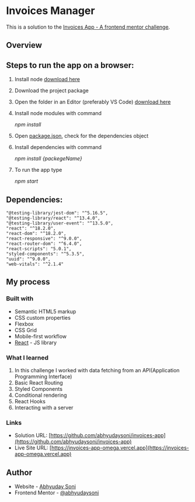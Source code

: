 # Invoices Manager

This is a solution to the [Invoices App - A frontend mentor challenge](https://www.frontendmentor.io/challenges/invoice-app-i7KaLTQjl).


## Overview

## Steps to run the app on a browser: 

1. Install node [download here](https://nodejs.org/en/download/)

2. Download the project package
3. Open the folder in an Editor (preferably VS Code) [download here](https://code.visualstudio.com/download)
4. Install node modules with command <p><i>npm install</i></p>
5. Open [package.json](./package.json), check for the dependencies object
6. Install dependencies with command <p><i>npm install {packegeName}</i></p>

7. To run the app type <p><i>npm start</i></p>

## Dependencies: 
    "@testing-library/jest-dom": "^5.16.5",
    "@testing-library/react": "^13.4.0",
    "@testing-library/user-event": "^13.5.0",
    "react": "^18.2.0",
    "react-dom": "^18.2.0",
    "react-responsive": "^9.0.0",
    "react-router-dom": "^6.4.0",
    "react-scripts": "5.0.1",
    "styled-components": "^5.3.5",
    "uuid": "^9.0.0",
    "web-vitals": "^2.1.4"

## My process

### Built with

- Semantic HTML5 markup
- CSS custom properties
- Flexbox
- CSS Grid
- Mobile-first workflow
- [React](https://reactjs.org/) - JS library


### What I learned

1. In this challenge I worked with data fetching from an API(Application Programming Interface)
2. Basic React Routing
3. Styled Components
4. Conditional rendering
5. React Hooks
6. Interacting with a server

### Links

- Solution URL: [https://github.com/abhyudaysoni/invoices-app](https://github.com/abhyudaysoni/invoices-app)
- Live Site URL: [https://invoices-app-omega.vercel.app](https://invoices-app-omega.vercel.app)


## Author

- Website - [Abhyuday Soni](https://www.your-site.com)
- Frontend Mentor - [@abhyudaysoni](https://www.frontendmentor.io/profile/abhyudaysoni)